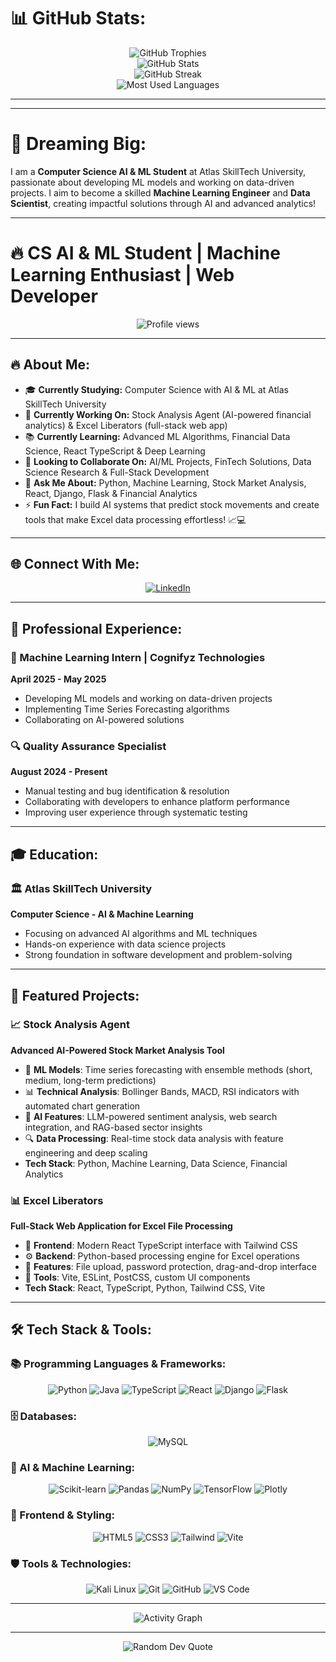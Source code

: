 # 📊 GitHub Stats:

<div align="center">
  <img src="https://github-profile-trophy.vercel.app/?username=parthparmar07" alt="GitHub Trophies" />
</div>

<div align="center">
  <img src="https://github-readme-stats.vercel.app/api?username=parthparmar07&show_icons=true&theme=tokyonight&hide_border=true&bg_color=0D1117&title_color=58A6FF&text_color=C9D1D9&icon_color=58A6FF" alt="GitHub Stats" />
</div>

<div align="center">
  <img src="https://github-readme-streak-stats.herokuapp.com/?user=parthparmar07&theme=tokyonight&hide_border=true&background=0D1117&stroke=58A6FF&ring=58A6FF&fire=FF6B6B&currStreakLabel=58A6FF" alt="GitHub Streak" />
</div>

<div align="center">
  <img src="https://github-readme-stats.vercel.app/api/top-langs/?username=parthparmar07&layout=compact&theme=tokyonight&hide_border=true&bg_color=0D1117&title_color=58A6FF&text_color=C9D1D9" alt="Most Used Languages" />
</div>

---

---

# 🌟 Dreaming Big:

I am a **Computer Science AI & ML Student** at Atlas SkillTech University, passionate about developing ML models and working on data-driven projects. I aim to become a skilled **Machine Learning Engineer** and **Data Scientist**, creating impactful solutions through AI and advanced analytics!

---

# 🔥 CS AI & ML Student | Machine Learning Enthusiast | Web Developer

<div align="center">
  <img src="https://komarev.com/ghpvc/?username=parthparmar07&label=Profile%20views&color=0e75b6&style=flat" alt="Profile views" />
</div>

---

## 🔥 About Me:

- 🎓 **Currently Studying:** Computer Science with AI & ML at Atlas SkillTech University
- 🧠 **Currently Working On:** Stock Analysis Agent (AI-powered financial analytics) & Excel Liberators (full-stack web app)
- 📚 **Currently Learning:** Advanced ML Algorithms, Financial Data Science, React TypeScript & Deep Learning
- 🤝 **Looking to Collaborate On:** AI/ML Projects, FinTech Solutions, Data Science Research & Full-Stack Development
- 💬 **Ask Me About:** Python, Machine Learning, Stock Market Analysis, React, Django, Flask & Financial Analytics
- ⚡ **Fun Fact:** I build AI systems that predict stock movements and create tools that make Excel data processing effortless! 📈💻

---

## 🌐 Connect With Me:

<div align="center">
  <a href="https://linkedin.com/in/parthparmar04" target="_blank">
    <img src="https://img.shields.io/badge/LinkedIn-0077B5?style=for-the-badge&logo=linkedin&logoColor=white" alt="LinkedIn" />
  </a>
</div>

---

## 💼 Professional Experience:

### 🤖 Machine Learning Intern | Cognifyz Technologies
**April 2025 - May 2025**
- Developing ML models and working on data-driven projects
- Implementing Time Series Forecasting algorithms
- Collaborating on AI-powered solutions

### 🔍 Quality Assurance Specialist
**August 2024 - Present**
- Manual testing and bug identification & resolution
- Collaborating with developers to enhance platform performance
- Improving user experience through systematic testing

---

## 🎓 Education:

### 🏛️ Atlas SkillTech University
**Computer Science - AI & Machine Learning**
- Focusing on advanced AI algorithms and ML techniques
- Hands-on experience with data science projects
- Strong foundation in software development and problem-solving

---

## 🚀 Featured Projects:

### 📈 Stock Analysis Agent
**Advanced AI-Powered Stock Market Analysis Tool**
- 🤖 **ML Models**: Time series forecasting with ensemble methods (short, medium, long-term predictions)
- 📊 **Technical Analysis**: Bollinger Bands, MACD, RSI indicators with automated chart generation
- 🧠 **AI Features**: LLM-powered sentiment analysis, web search integration, and RAG-based sector insights
- 🔍 **Data Processing**: Real-time stock data analysis with feature engineering and deep scaling
- **Tech Stack**: Python, Machine Learning, Data Science, Financial Analytics

### 📊 Excel Liberators
**Full-Stack Web Application for Excel File Processing**
- 🎯 **Frontend**: Modern React TypeScript interface with Tailwind CSS
- ⚙️ **Backend**: Python-based processing engine for Excel operations
- 📁 **Features**: File upload, password protection, drag-and-drop interface
- 🔧 **Tools**: Vite, ESLint, PostCSS, custom UI components
- **Tech Stack**: React, TypeScript, Python, Tailwind CSS, Vite

---

## 🛠️ Tech Stack & Tools:

### 📚 Programming Languages & Frameworks:
<div align="center">
  <img src="https://img.shields.io/badge/Python-3776AB?style=for-the-badge&logo=python&logoColor=white" alt="Python" />
  <img src="https://img.shields.io/badge/Java-ED8B00?style=for-the-badge&logo=openjdk&logoColor=white" alt="Java" />
  <img src="https://img.shields.io/badge/TypeScript-007ACC?style=for-the-badge&logo=typescript&logoColor=white" alt="TypeScript" />
  <img src="https://img.shields.io/badge/React-20232A?style=for-the-badge&logo=react&logoColor=61DAFB" alt="React" />
  <img src="https://img.shields.io/badge/Django-092E20?style=for-the-badge&logo=django&logoColor=white" alt="Django" />
  <img src="https://img.shields.io/badge/Flask-000000?style=for-the-badge&logo=flask&logoColor=white" alt="Flask" />
</div>

### 🗄️ Databases:
<div align="center">
  <img src="https://img.shields.io/badge/MySQL-00000F?style=for-the-badge&logo=mysql&logoColor=white" alt="MySQL" />
</div>

### 🤖 AI & Machine Learning:
<div align="center">
  <img src="https://img.shields.io/badge/scikit--learn-F7931E?style=for-the-badge&logo=scikit-learn&logoColor=white" alt="Scikit-learn" />
  <img src="https://img.shields.io/badge/pandas-150458?style=for-the-badge&logo=pandas&logoColor=white" alt="Pandas" />
  <img src="https://img.shields.io/badge/numpy-013243?style=for-the-badge&logo=numpy&logoColor=white" alt="NumPy" />
  <img src="https://img.shields.io/badge/TensorFlow-FF6F00?style=for-the-badge&logo=tensorflow&logoColor=white" alt="TensorFlow" />
  <img src="https://img.shields.io/badge/Plotly-239120?style=for-the-badge&logo=plotly&logoColor=white" alt="Plotly" />
</div>

### 🎨 Frontend & Styling:
<div align="center">
  <img src="https://img.shields.io/badge/HTML5-E34F26?style=for-the-badge&logo=html5&logoColor=white" alt="HTML5" />
  <img src="https://img.shields.io/badge/CSS3-1572B6?style=for-the-badge&logo=css3&logoColor=white" alt="CSS3" />
  <img src="https://img.shields.io/badge/Tailwind_CSS-38B2AC?style=for-the-badge&logo=tailwind-css&logoColor=white" alt="Tailwind" />
  <img src="https://img.shields.io/badge/Vite-646CFF?style=for-the-badge&logo=vite&logoColor=white" alt="Vite" />
</div>

### 🛡️ Tools & Technologies:
<div align="center">
  <img src="https://img.shields.io/badge/Kali_Linux-557C94?style=for-the-badge&logo=kalilinux&logoColor=white" alt="Kali Linux" />
  <img src="https://img.shields.io/badge/Git-F05032?style=for-the-badge&logo=git&logoColor=white" alt="Git" />
  <img src="https://img.shields.io/badge/GitHub-100000?style=for-the-badge&logo=github&logoColor=white" alt="GitHub" />
  <img src="https://img.shields.io/badge/VS_Code-007ACC?style=for-the-badge&logo=visual-studio-code&logoColor=white" alt="VS Code" />
</div>

---

<div align="center">
  <img src="https://github-readme-activity-graph.vercel.app/graph?username=parthparmar07&bg_color=0D1117&color=58A6FF&line=58A6FF&point=FF6B6B&area=true&hide_border=true" alt="Activity Graph" />
</div>

---

<div align="center">
  <img src="https://quotes-github-readme.vercel.app/api?type=horizontal&theme=tokyonight" alt="Random Dev Quote" />
</div>

